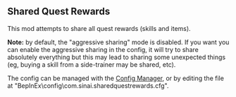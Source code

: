 ## Shared Quest Rewards

This mod attempts to share all quest rewards (skills and items).

**Note:** by default, the "aggressive sharing" mode is disabled. If you want you can enable the aggressive sharing in the config, it will try to share absolutely everything but this may lead to sharing some unexpected things (eg, buying a skill from a side-trainer may be shared, etc).

The config can be managed with the [Config Manager](https://outward.thunderstore.io/package/Mefino/Outward_Config_Manager/), or by editing the file at "BepInEx\config\com.sinai.sharedquestrewards.cfg".